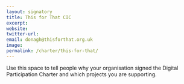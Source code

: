 ```yaml
---
layout: signatory
title: This for That CIC
excerpt: 
website: 
twitter-url: 
email: donagh@thisforthat.org.uk
image: 
permalink: /charter/this-for-that/
---
```


Use this space to tell people why your organisation signed the Digital Participation Charter and which projects you are supporting.
